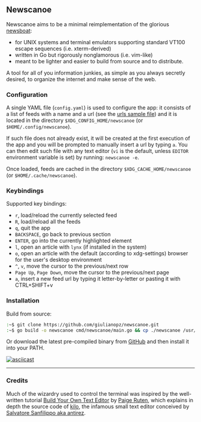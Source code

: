 ## Newscanoe

Newscanoe aims to be a minimal reimplementation of the glorious [newsboat](https://newsboat.org/): 
- for UNIX systems and terminal emulators supporting standard VT100 escape sequences (i.e. xterm-derived)
- written in Go but rigorously nonglamorous (i.e. vim-like)
- meant to be lighter and easier to build from source and to distribute.

A tool for all of you information junkies, as simple as you always secretly desired, to organize the internet and make sense of the web. 

### Configuration

A single YAML file (`config.yaml`) is used to configure the app: it consists of a list of feeds with a name and a url (see the [urls sample file](./assets/config.yaml)) and it is located in the directory `$XDG_CONFIG_HOME/newscanoe` (or `$HOME/.config/newscanoe`).

If such file does not already exist, it will be created at the first execution of the app and you will be prompted to manually insert a url by typing `a`. 
You can then edit such file with any text editor (`vi` is the default, unless `EDITOR` environment variable is set) by running: `newscanoe -e`. 

Once loaded, feeds are cached in the directory `$XDG_CACHE_HOME/newscanoe` (or `$HOME/.cache/newscanoe`).

### Keybindings

Supported key bindings:
- `r`, load/reload the currently selected feed
- `R`, load/reload all the feeds
- `q`, quit the app
- `BACKSPACE`, go back to previous section
- `ENTER`, go into the currently highlighted element
- `l`, open an article with `lynx` (if installed in the system)
- `o`, open an article with the default (according to xdg-settings) browser for the user's desktop environment
- `^`, `v`, move the cursor to the previous/next row
- `Page Up`, `Page Down`, move the cursor to the previous/next page
- `a`, insert a new feed url by typing it letter-by-letter or pasting it with CTRL+SHIFT+v

### Installation

Build from source:
```bash
:~$ git clone https://github.com/giulianopz/newscanoe.git
:~$ go build -o newscanoe cmd/newscanoe/main.go && cp ./newscanoe /usr/local/bin
```

Or download the latest pre-compiled binary from [GitHub](https://github.com/giulianopz/newscanoe/releases) and then install it into your PATH.

[![asciicast](https://asciinema.org/a/m4OS1laCYjaudIjMWETJiFjS4.svg)](https://asciinema.org/a/m4OS1laCYjaudIjMWETJiFjS4)

---

### Credits

Much of the wizardry used to control the terminal was inspired by the well-written tutorial [Build Your Own Text Editor](https://viewsourcecode.org/snaptoken/kilo/) by [Paige Ruten](https://viewsourcecode.org/), which explains in depth the source code of [kilo](https://github.com/antirez/kilo), the infamous small text editor conceived by [Salvatore Sanfilippo aka antirez](http://invece.org/).

